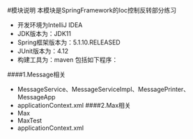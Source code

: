 #模块说明
本模块是SpringFramework的Ioc控制反转部分练习

* 开发环境为IntelliJ IDEA
* JDK版本为：JDK11
* Spring框架版本为：5.1.10.RELEASED
* JUnit版本为：4.12
* 构建工具为：maven
包括如下程序：

####1.Message相关
* MessageService、MessageServiceImpl、MessagePrinter、MessageApp
* applicationContext.xml
####2.Max相关
* Max
* MaxTest
* applicationContext.xml